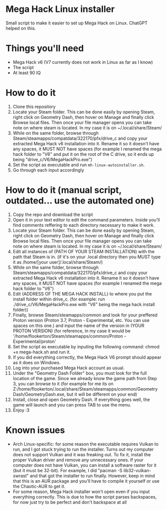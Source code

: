 # Mega Hack Linux installer
Small script to make it easier to set up Mega Hack on Linux. ChatGPT helped on this.
# Things you'll need
- Mega Hack v6 (V7 currently does not work in Linux as far as I know)
- The script
- At least 90 IQ
# How to do it
1. Clone this repository
2. Locate your Steam folder. This can be done easily by opening Steam, right click on Geometry Dash, then hover on Manage and finally click Browse local files. Then once your file manager opens you can take note on where steam is located. In my case it is on ~/.local/share/Steam/
3. While on the same folder, browse through Steam/steamapps/compatdata/322170/pfx/drive_c and copy your extracted Mega Hack v6 installation into it. Rename it so it doesn't have any spaces, it MUST NOT have spaces (for example I renamed the mega hack folder to "V6" and put it on the root of the C drive, so it ends up being "drive_c/V6/MegaHackPro.exe")
4. Set the script as executable and run `mh-linux-autoinstaller.sh`.
5. Go through each input accordingly

# How to do it (manual script, outdated... use the automated one)
1. Copy the repo and download the script
2. Open it in your text editor to edit the command parameters.
Inside you'll find comments reffering to each directory necessary to make it work.
3. Locate your Steam folder. This can be done easily by opening Steam, right click on Geometry Dash, then hover on Manage and finally click Browse local files. Then once your file manager opens you can take note on where steam is located. In my case it is on ~/.local/share/Steam/ 
4. Edit all instances of (PATH OF YOUR STEAM INSTALLATION) with the path that Steam is in. (if it's on your .local directory then you MUST type it as /home/[your user]/.local/share/Steam/)
5. While on the same folder, browse through Steam/steamapps/compatdata/322170/pfx/drive_c and copy your extracted Mega Hack v6 installation into it. Rename it so it doesn't have any spaces, it MUST NOT have spaces (for example I renamed the mega hack folder to "V6")
6. Edit (ADDRESS OF THE MEGA HACK INSTALL) to where you put the install folder within drive_c. (for example: run ./drive_c/V6/MegaHackPro.exe    with "V6" being the mega hack install folder))
7. Finally, browse Steam/steamapps/common and look for your preffered Proton version (Proton 3.7, Proton - Experimental, etc. You can use spaces on this one.) and input the name of the version in (YOUR PROTON VERSION) (for reference, in my case it would be '/home/flookerton/Steam/steamapps/common/Proton - Experimental/proton'
8. Set the script as executable by inputing the following command: chmod +x mega-hack.sh and run it.
9. If you did everything correctly, the Mega Hack V6 prompt should appear as it does on Windows.
10. Log into your purchased Mega Hack account as usual.
11. Under the "Geometry Dash Folder" box, you must look for the full location of the game. Since we already know the game path from Step 3, you can browse to it (for example for me its on Z:/home/flookerton/.local/share/Steam/steamapps/common/Geometry Dash/GeometryDash.exe, but it will be different on your end)
12. Install, close and open Geometry Dash. If everything goes well, the game will launch and you can press TAB to use the menu.
13. Enjoy :3
# Known issues
- Arch Linux-specific: for some reason the executable requires Vulkan to run, and I got stuck trying to run the installer. Turns out my computer does not support Vulkan and it was freaking out. To fix it, install the proper Vulkan driver and remove any unnecessary ones. If your computer does not have Vulkan, you can install a software raster for it (but it must be 32-bit). For example, I did "pacman -S lib32-vulkan-swrast" and that got the installer to run finally. However, keep in mind that this is an AUR package and you'll have to compile it yourself or use the Chaotic-AUR to get it.
- For some reason, Mega Hack installer won't open even if you input everything correctly. This is due to how the script parses backspaces, for now just try to be perfect and don't backspace at all
